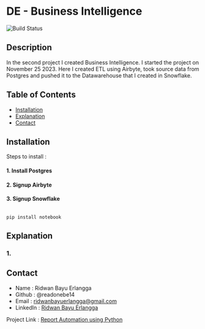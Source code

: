 # DE - Business Intelligence

![Build Status](https://img.shields.io/badge/build-passing-brightgreen)

<!--
<style>
        pre {
            background-color: #f4f4f4;
            padding: 20px;
            border: 1px solid #ddd;
            border-radius: 5px;
            overflow-x: auto;
            position: relative;
            margin: 20px 0;
        }
        code {
            font-family: 'Courier New', Courier, monospace;
            color: #d14;
        }
</style>
-->

## Description
In the second project I created Business Intelligence. I started the project on November 25 2023. Here I created ETL using Airbyte, took source data from Postgres and pushed it to the Datawarehouse that I created in Snowflake.

## Table of Contents
- [Installation](#installation)
- [Explanation](#explanation)
- [Contact](#contact)

## Installation
Steps to install :<br>
#### 1. Install Postgres
#### 2. Signup Airbyte
#### 3. Signup Snowflake
<pre><code>
pip install notebook
</pre></code>

## Explanation
### 1. 

        
## Contact
- Name          : Ridwan Bayu Erlangga 
- Github        : @readonebe14 
- Email         : ridwanbayuerlangga@gmail.com
- LinkedIn      : [Ridwan Bayu Erlangga](https://www.linkedin.com/in/ridwanbayuerlangga/)

Project Link : [Report Automation using Python](https://github.com/readonebe14/learn-project/blob/portfolio/project/1.%20Report%20Automation/Project1%20-%20Report%20Automation.ipynb)

